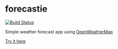 # forecastie

[![Build Status](https://travis-ci.org/attilahorvath/forecastie.svg?branch=master)](https://travis-ci.org/attilahorvath/forecastie)

Simple weather forecast app using [OpenWeatherMap](http://openweathermap.org/)

[Try it here](http://forecastie-attilahorvath.rhcloud.com/)
